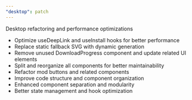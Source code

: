 ```yaml
---
"desktop": patch
---
```


Desktop refactoring and performance optimizations

- Optimize useDeepLink and useInstall hooks for better performance
- Replace static fallback SVG with dynamic generation
- Remove unused DownloadProgress component and update related UI elements
- Split and reorganize all components for better maintainability
- Refactor mod buttons and related components
- Improve code structure and component organization
- Enhanced component separation and modularity
- Better state management and hook optimization
